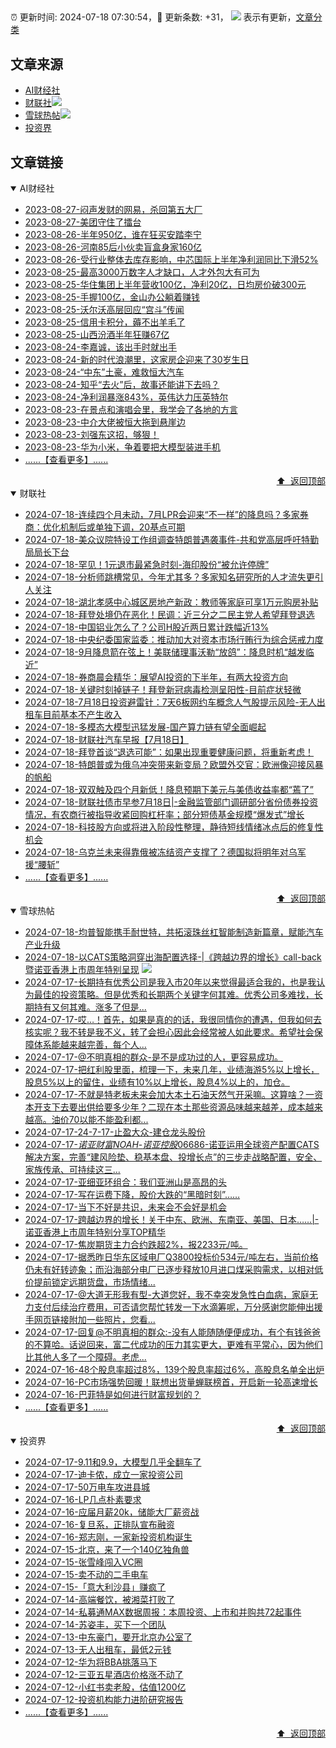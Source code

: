 ##

:alarm_clock: 更新时间: 2024-07-18 07:30:54，:rocket: 更新条数: +31， ![](/assets/dot.png) 表示有更新，[文章分类](/TAGS.md)

## 文章来源

- [AI财经社](#ai财经社)  
- [财联社](#财联社)![](/assets/dot.png)   
- [雪球热帖](#雪球热帖)![](/assets/dot.png)   
- [投资界](#投资界)  

## 文章链接

<details open>
<summary id="ai财经社">
 AI财经社
</summary>


- [2023-08-27-闷声发财的网易，杀回第五大厂](https://www.aicaijing.com.cn/article/18610)  
- [2023-08-27-美团守住了擂台](https://www.aicaijing.com.cn/article/18611)  
- [2023-08-26-半年950亿，谁在狂买安踏李宁](https://www.aicaijing.com.cn/article/18607)  
- [2023-08-26-河南85后小伙卖盲盒身家160亿](https://www.aicaijing.com.cn/article/18608)  
- [2023-08-26-受行业整体去库存影响，中芯国际上半年净利润同比下滑52%](https://www.aicaijing.com.cn/article/18609)  
- [2023-08-25-最高3000万数字人才缺口，人才外包大有可为](https://www.aicaijing.com.cn/article/18601)  
- [2023-08-25-华住集团上半年营收100亿，净利20亿，日均房价破300元](https://www.aicaijing.com.cn/article/18602)  
- [2023-08-25-手握100亿，金山办公躺着赚钱](https://www.aicaijing.com.cn/article/18603)  
- [2023-08-25-沃尔沃高层回应“宫斗”传闻](https://www.aicaijing.com.cn/article/18604)  
- [2023-08-25-信用卡积分，薅不出羊毛了](https://www.aicaijing.com.cn/article/18605)  
- [2023-08-25-山西汾酒半年狂赚67亿](https://www.aicaijing.com.cn/article/18606)  
- [2023-08-24-李嘉诚，该出手时就出手](https://www.aicaijing.com.cn/article/18596)  
- [2023-08-24-新的时代浪潮里，这家房企迎来了30岁生日](https://www.aicaijing.com.cn/article/18597)  
- [2023-08-24-“中东”土豪，难救恒大汽车](https://www.aicaijing.com.cn/article/18598)  
- [2023-08-24-知乎“去火”后，故事还能讲下去吗？](https://www.aicaijing.com.cn/article/18599)  
- [2023-08-24-净利润暴涨843%，英伟达力压英特尔](https://www.aicaijing.com.cn/article/18600)  
- [2023-08-23-在景点和演唱会里，我学会了各地的方言](https://www.aicaijing.com.cn/article/18591)  
- [2023-08-23-中介大佬被恒大拖到悬崖边](https://www.aicaijing.com.cn/article/18592)  
- [2023-08-23-刘强东这招，够狠！](https://www.aicaijing.com.cn/article/18593)  
- [2023-08-23-华为小米，争着要把大模型装进手机](https://www.aicaijing.com.cn/article/18594)  
- [......【查看更多】......](/details/AI财经社.md)

<div align="right"><a href="#文章来源">⬆ &nbsp;返回顶部</a></div>
</details>

<details open>
<summary id="财联社">
 财联社
</summary>


- [2024-07-18-连续四个月未动，7月LPR会迎来“不一样”的降息吗？多家券商：优化机制后或单独下调，20基点可期](https://www.cls.cn/detail/1737272)  
- [2024-07-18-美众议院特设工作组调查特朗普遇袭事件-共和党高层呼吁特勤局局长下台](https://www.cls.cn/detail/1737233)  
- [2024-07-18-罕见！1元退市最紧急时刻-海印股份“被允许停牌”](https://www.cls.cn/detail/1737251)  
- [2024-07-18-分析师跳槽常见，今年尤其多？多家知名研究所的人才流失更引人关注](https://www.cls.cn/detail/1737241)  
- [2024-07-18-湖北孝感中心城区房地产新政：教师等家庭可享1万元购房补贴](https://www.cls.cn/detail/1737238)  
- [2024-07-18-拜登处境仍在恶化！民调：近三分之二民主党人希望拜登退选](https://www.cls.cn/detail/1737170)  
- [2024-07-18-中国铝业怎么了？公司H股近两日累计跌幅近13%](https://www.cls.cn/detail/1737165)  
- [2024-07-18-中央纪委国家监委：推动加大对资本市场行贿行为综合惩戒力度](https://www.cls.cn/detail/1737138)  
- [2024-07-18-9月降息箭在弦上！美联储理事沃勒“放鸽”：降息时机“越发临近”](https://www.cls.cn/detail/1737073)  
- [2024-07-18-券商晨会精华：展望AI投资的下半年，有两大投资方向](https://www.cls.cn/detail/1737011)  
- [2024-07-18-关键时刻掉链子！拜登新冠病毒检测呈阳性-目前症状轻微](https://www.cls.cn/detail/1736996)  
- [2024-07-18-7月18日投资避雷针：7天6板网约车概念人气股提示风险-无人出租车目前基本不产生收入](https://www.cls.cn/detail/1737001)  
- [2024-07-18-多模态大模型迅猛发展-国产算力链有望全面崛起](https://www.cls.cn/detail/1736982)  
- [2024-07-18-财联社汽车早报【7月18日】](https://www.cls.cn/detail/1737029)  
- [2024-07-18-拜登首谈“退选可能”：如果出现重要健康问题，将重新考虑！](https://www.cls.cn/detail/1737025)  
- [2024-07-18-特朗普或为俄乌冲突带来新变局？欧盟外交官：欧洲像迎接风暴的帆船](https://www.cls.cn/detail/1737020)  
- [2024-07-18-双双触及四个月新低！降息预期下美元与美债收益率都“蔫了”](https://www.cls.cn/detail/1737050)  
- [2024-07-18-财联社债市早参7月18日|-金融监管部门调研部分省份债券投资情况，有农商行被指导收紧回购杠杆率；部分短债基金规模“爆发式”增长](https://www.cls.cn/detail/1737017)  
- [2024-07-18-科技股方向或将进入阶段性整理，静待短线情绪冰点后的修复性机会](https://www.cls.cn/detail/1737082)  
- [2024-07-18-乌克兰未来得靠俄被冻结资产支撑了？德国拟将明年对乌军援“腰斩”](https://www.cls.cn/detail/1737142)  
- [......【查看更多】......](/details/财联社.md)

<div align="right"><a href="#文章来源">⬆ &nbsp;返回顶部</a></div>
</details>

<details open>
<summary id="雪球热帖">
 雪球热帖
</summary>


- [2024-07-18-均普智能携手耐世特，共拓滚珠丝杠智能制造新篇章，赋能汽车产业升级](https://xueqiu.com/8933235294/297909537)  
- [2024-07-18-以CATS策略洞穿出海配置选择-|《跨越边界的增长》call-back暨诺亚香港上市周年特别呈现](https://xueqiu.com/7181466430/297952553) ![](/assets/new.png)  
- [2024-07-17-长期持有优秀公司是我入市20年以来觉得最适合我的，也是我认为最佳的投资策略。但是优秀和长期两个关键字何其难。优秀公司多难找，长期持有又何其难。涨多了但是...](https://xueqiu.com/9887656769/297845710)  
- [2024-07-17-哎…！首先，如果是真的的话，我很同情你的遭遇，但我如何去核实呢？我不转是我不义，转了会担心因此会经常被人如此要求。希望社会保障体系能越来越完善，每个人...](https://xueqiu.com/1247347556/297872759)  
- [2024-07-17-@不明真相的群众-是不是成功过的人，更容易成功。](https://xueqiu.com/1714713495/297860118)  
- [2024-07-17-把红利股里面，梳理一下，未来几年，业绩海游5%以上增长，股息5%以上的留住，业绩有10%以上增长，股息4%以上的，加仓。](https://xueqiu.com/4111857140/297777808)  
- [2024-07-17-不就是特老板未来会加大本土石油天然气开采嘛。这算啥？一资本开支下去要出供给要多少年？二现在本土那些资源品味越来越差，成本越来越高。油价70以能不能盈利都...](https://xueqiu.com/9887656769/297757984)  
- [2024-07-17-24-7-17-止盈大众-建仓龙头股份](https://xueqiu.com/8772786299/297811371)  
- [2024-07-17-$诺亚财富NOAH$-$诺亚控股06686$-诺亚运用全球资产配置CATS解决方案，完善“建风险垫、稳基本盘、投增长点”的三步走战略配置，安全、家族传承、可持续这三...](https://xueqiu.com/7981677245/297753707)  
- [2024-07-17-亚细亚环组合：我们亚洲山是高昂的头](https://xueqiu.com/9598793634/297743363)  
- [2024-07-17-写在运费下降，股价大跌的“黑暗时刻”……](https://xueqiu.com/6029244239/297765262)  
- [2024-07-17-当下不好是共识，未来会不会好是机会](https://xueqiu.com/1643044849/297776663)  
- [2024-07-17-跨越边界的增长！关于中东、欧洲、东南亚、美国、日本……|-诺亚香港上市周年特别分享TOP精华](https://xueqiu.com/6323109995/297801160)  
- [2024-07-17-焦炭期货主力合约跌超2%，报2233元/吨。](https://xueqiu.com/5124430882/297801207)  
- [2024-07-17-据悉昨日华东区域电厂Q3800投标价534元/吨左右，当前价格仍未有好转迹象；而沿海部分电厂已逐步释放10月进口煤采购需求，以相对低价提前锁定远期货盘，市场情绪...](https://xueqiu.com/2241249492/297833684)  
- [2024-07-17-@大道无形我有型-大道您好，我不幸突发急性白血病，家庭无力支付后续治疗费用，可否请您帮忙转发一下水滴筹呢，万分感谢您能伸出援手网页链接附加一些照片，您看...](https://xueqiu.com/1920803719/297866972)  
- [2024-07-17-回复@不明真相的群众:-没有人能随随便便成功，有个有钱爸爸的不算哈。话说回来，富二代成功的压力其实更大，更难有平常心，因为他们比其他人多了一个障碍。老虎...](https://xueqiu.com/1247347556/297872027)  
- [2024-07-16-48个股息率超过8%，139个股息率超过6%，高股息名单全出炉](https://xueqiu.com/3721066380/297629479)  
- [2024-07-16-PC市场强势回暖！联想出货量蝉联榜首，开启新一轮高速增长](https://xueqiu.com/8933235294/297632777)  
- [2024-07-16-巴菲特是如何进行财富规划的？](https://xueqiu.com/1457365250/297670568)  
- [......【查看更多】......](/details/雪球热帖.md)

<div align="right"><a href="#文章来源">⬆ &nbsp;返回顶部</a></div>
</details>

<details open>
<summary id="投资界">
 投资界
</summary>


- [2024-07-17-9.11和9.9，大模型几乎全翻车了](https://posts.careerengine.us/p/6697778c44726b29bffa3a09)  
- [2024-07-17-迪卡侬，成立一家投资公司](https://posts.careerengine.us/p/6697778c44726b29bffa3a01)  
- [2024-07-17-50万电车攻进县城](https://posts.careerengine.us/p/6697779c831e1d29eea44253)  
- [2024-07-16-LP几点朴素要求](https://posts.careerengine.us/p/669636a8720ed522248054dc)  
- [2024-07-16-应届月薪20k，储能大厂薪资战](https://posts.careerengine.us/p/669636a8720ed522248054d4)  
- [2024-07-16-复旦系，正排队宣布融资](https://posts.careerengine.us/p/66963699cb38e136a496986c)  
- [2024-07-16-郑志刚，一家新投资机构诞生](https://posts.careerengine.us/p/66963699cb38e136a4969874)  
- [2024-07-15-北京，来了一个140亿独角兽](https://posts.careerengine.us/p/6694db59a0c3ac562b61f9af)  
- [2024-07-15-张雪峰闯入VC圈](https://posts.careerengine.us/p/6694db59a0c3ac562b61f9b7)  
- [2024-07-15-卖不动的二手电车](https://posts.careerengine.us/p/6694db6836b2f1565d9b541a)  
- [2024-07-15-「意大利沙县」赚疯了](https://posts.careerengine.us/p/6694db6836b2f1565d9b5422)  
- [2024-07-14-高端餐饮，被湘菜打败了](https://posts.careerengine.us/p/6693862333c6e710d0bf9dc4)  
- [2024-07-14-私募通MAX数据周报：本周投资、上市和并购共72起事件](https://posts.careerengine.us/p/6693862333c6e710d0bf9dcc)  
- [2024-07-14-苏姿丰，买下一个团队](https://posts.careerengine.us/p/6693861481427510b2b9c123)  
- [2024-07-13-中东豪门，要开北京办公室了](https://posts.careerengine.us/p/66922794a876f80d113b51fe)  
- [2024-07-13-无人出租车，最低2元钱](https://posts.careerengine.us/p/669227b82202ae0dfac5d713)  
- [2024-07-12-华为将BBA挑落马下](https://posts.careerengine.us/p/6690a6c68082df14ead7eaac)  
- [2024-07-12-三亚五星酒店价格涨不动了](https://posts.careerengine.us/p/6690a6c68082df14ead7eaa4)  
- [2024-07-12-小红书卖老股，估值1200亿](https://posts.careerengine.us/p/6690a6b756b00014bcc00e8f)  
- [2024-07-12-投资机构能力进阶研究报告](https://posts.careerengine.us/p/6690a6b756b00014bcc00e87)  
- [......【查看更多】......](/details/投资界.md)

<div align="right"><a href="#文章来源">⬆ &nbsp;返回顶部</a></div>
</details>
